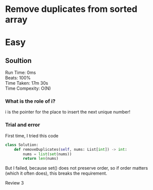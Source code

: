 
Remove duplicates from sorted array
=========
# Easy
## Soultion
Run Time: 0ms      
Beats: 100%      
Time Taken: 17m 30s      
Time Compexity: O(N)

### What is the role of i?
i is the pointer for the place to insert the next unique number!   

### Trial and error
First time, I tried this code   
```python
class Solution:
    def removeDuplicates(self, nums: List[int]) -> int:
        nums = list(set(nums))
        return len(nums)
```

But I failed, because set() does not preserve order, so if order matters (which it often does), this breaks the requirement.

Review 3
